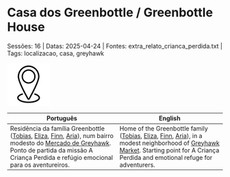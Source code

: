 
# Casa dos Greenbottle / Greenbottle House

Sessões: 16 | Datas: 2025-04-24 | Fontes: extra_relato_crianca_perdida.txt | Tags: localizacao, casa, greyhawk

![Casa dos Greenbottle](blank.png)

| Português | English |
|-----------|---------|
| Residência da família Greenbottle ([Tobias](tobias_greenbottle.md), [Eliza](eliza_greenbottle.md), [Finn](finn_greenbottle.md), [Aria](aria_greenbottle.md)), num bairro modesto do [Mercado de Greyhawk](cidade_de_greyhawk.md). Ponto de partida da missão A Criança Perdida e refúgio emocional para os aventureiros. | Home of the Greenbottle family ([Tobias](tobias_greenbottle.md), [Eliza](eliza_greenbottle.md), [Finn](finn_greenbottle.md), [Aria](aria_greenbottle.md)), in a modest neighborhood of [Greyhawk Market](cidade_de_greyhawk.md). Starting point for A Criança Perdida and emotional refuge for adventurers. |

